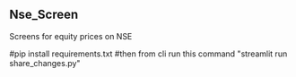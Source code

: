## Nse_Screen
Screens for equity prices on NSE

#pip install requirements.txt
#then from cli run this command "streamlit run share_changes.py"
